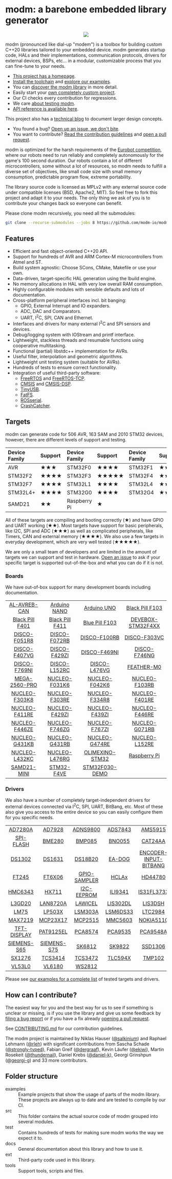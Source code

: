 <!--webignore-->
# modm: a barebone embedded library generator
<p align="center">
<a href="http://modm.io"><img src="https://raw.githubusercontent.com/modm-io/modm/develop/docs/src/images/logo.svg?sanitize=true" style="max-width:100%;"></a>
</p>
<!--/webignore-->

modm (pronounced like dial-up "modem") is a toolbox for
building custom C++20 libraries tailored to your embedded device.
modm generates startup code, HALs and their implementations, communication
protocols, drivers for external devices, BSPs, etc… in a modular, customizable
process that you can fine-tune to your needs.

<!--webignore-->
- [This project has a homepage](http://modm.io).<!--/webignore-->
- [Install the toolchain][install] and [explore our examples][examples].
- You can [discover the modm library][discover] in more detail.
- Easily start your [own completely custom project][custom-project].
- Our CI checks every contribution for regressions.
- We care [about testing modm][testing].
- [API reference is available here][api-docs].

<!-- - [Check out our latest quarterly release][releases] with a [beautiful changelog][changelog]. -->

This project also has a [technical blog][blog] to document larger design concepts.

- You found a bug? [Open up an issue, we don't bite][issues].
- You want to contribute? [Read the contribution guidelines][contrib] and [open a pull request][prs].

modm is optimized for the harsh requirements of the [Eurobot competition][eurobot],
where our robots need to run reliably and completely autonomously for the game's
100 second duration. Our robots contain a lot of different microcontrollers, some
without a lot of resources, so modm needs to fulfill a diverse set of objectives,
like small code size with small memory consumption, predictable program flow,
extreme portability.

The library source code is licensed as MPLv2 with any external source code under
compatible licenses (BSD, Apache2, MIT). So feel free to fork this project and
adapt it to your needs. The only thing we ask of you is to contribute your changes
back so everyone can benefit.

Please clone modm recursively, you need all the submodules:

```sh
git clone --recurse-submodules --jobs 8 https://github.com/modm-io/modm.git
```

## Features

- Efficient and fast object-oriented C++20 API.
- Support for hundreds of AVR and ARM Cortex-M microcontrollers from Atmel and ST.
- Build system agnostic: Choose SCons, CMake, Makefile or use your own.
- Data-driven, target-specific HAL generation using the lbuild engine.
- No memory allocations in HAL with very low overall RAM consumption.
- Highly configurable modules with sensible defaults and lots of documentation.
- Cross-platform peripheral interfaces incl. bit banging:
    - GPIO, External Interrupt and IO expanders.
    - ADC, DAC and Comparators.
    - UART, I<sup>2</sup>C, SPI, CAN and Ethernet.
- Interfaces and drivers for many external I<sup>2</sup>C and SPI sensors and devices.
- Debug/logging system with IOStream and printf interface.
- Lightweight, stackless threads and resumable functions using cooperative multitasking.
- Functional (partial) libstdc++ implementation for AVRs.
- Useful filter, interpolation and geometric algorithms.
- Lightweight unit testing system (suitable for AVRs).
- Hundreds of tests to ensure correct functionality.
- Integration of useful third-party software:
	- [FreeRTOS][] and [FreeRTOS-TCP][].
	- [CMSIS][] and [CMSIS-DSP][].
	- [TinyUSB][].
	- [FatFS][].
	- [ROSserial][].
	- [CrashCatcher][].


## Targets

modm can generate code for <!--avrcount-->506<!--/avrcount-->
AVR, <!--samcount-->163<!--/samcount--> SAM and <!--stmcount-->2010<!--/stmcount-->
STM32 devices, however, there are different levels of support and testing.

<center>

| Device Family | Support | Device Family | Support | Device Family | Support |
|:--------------|:--------|:--------------|:--------|:--------------|:--------|
| AVR           | ★★★     | STM32F0       | ★★★★    | STM32F1       | ★★★★    |
| STM32F2       | ★★★★    | STM32F3       | ★★★★★   | STM32F4       | ★★★★★   |
| STM32F7       | ★★★★    | STM32L1       | ★★★★    | STM32L4       | ★★★★    |
| STM32L4+      | ★★★★    | STM32G0       | ★★★★    | STM32G4       | ★★★★    |
| SAMD21        | ★★      | Raspberry Pi  | ★       |               |         |

</center>

All of these targets are compiling and booting correctly
(★)
and have GPIO and UART working
(★★).
Most targets have support for basic peripherals, like I2C, SPI and ADC
(★★★)
as well as complicated peripherals, like Timers, CAN and external memory
(★★★★).
We also use a few targets in everyday development, which are very well tested
(★★★★★).

We are only a small team of developers and are limited in the amount of targets
we can support and test in hardware. [Open an issue][issues] to ask if your
specific target is supported out-of-the-box and what you can do if it is not.


### Boards

We have out-of-box support for many development boards including documentation.

<center>
<!--bsptable-->
<table>
<tr>
<td align="center"><a href="https://modm.io/reference/module/modm-board-al-avreb-can">AL-AVREB-CAN</a></td>
<td align="center"><a href="https://modm.io/reference/module/modm-board-arduino-nano">Arduino NANO</a></td>
<td align="center"><a href="https://modm.io/reference/module/modm-board-arduino-uno">Arduino UNO</a></td>
<td align="center"><a href="https://modm.io/reference/module/modm-board-black-pill-f103">Black Pill F103</a></td>
</tr><tr>
<td align="center"><a href="https://modm.io/reference/module/modm-board-black-pill-f401">Black Pill F401</a></td>
<td align="center"><a href="https://modm.io/reference/module/modm-board-black-pill-f411">Black Pill F411</a></td>
<td align="center"><a href="https://modm.io/reference/module/modm-board-blue-pill-f103">Blue Pill F103</a></td>
<td align="center"><a href="https://modm.io/reference/module/modm-board-devebox-stm32f4xx">DEVEBOX-STM32F4XX</a></td>
</tr><tr>
<td align="center"><a href="https://modm.io/reference/module/modm-board-disco-f051r8">DISCO-F051R8</a></td>
<td align="center"><a href="https://modm.io/reference/module/modm-board-disco-f072rb">DISCO-F072RB</a></td>
<td align="center"><a href="https://modm.io/reference/module/modm-board-disco-f100rb">DISCO-F100RB</a></td>
<td align="center"><a href="https://modm.io/reference/module/modm-board-disco-f303vc">DISCO-F303VC</a></td>
</tr><tr>
<td align="center"><a href="https://modm.io/reference/module/modm-board-disco-f407vg">DISCO-F407VG</a></td>
<td align="center"><a href="https://modm.io/reference/module/modm-board-disco-f429zi">DISCO-F429ZI</a></td>
<td align="center"><a href="https://modm.io/reference/module/modm-board-disco-f469ni">DISCO-F469NI</a></td>
<td align="center"><a href="https://modm.io/reference/module/modm-board-disco-f746ng">DISCO-F746NG</a></td>
</tr><tr>
<td align="center"><a href="https://modm.io/reference/module/modm-board-disco-f769ni">DISCO-F769NI</a></td>
<td align="center"><a href="https://modm.io/reference/module/modm-board-disco-l152rc">DISCO-L152RC</a></td>
<td align="center"><a href="https://modm.io/reference/module/modm-board-disco-l476vg">DISCO-L476VG</a></td>
<td align="center"><a href="https://modm.io/reference/module/modm-board-feather-m0">FEATHER-M0</a></td>
</tr><tr>
<td align="center"><a href="https://modm.io/reference/module/modm-board-mega-2560-pro">MEGA-2560-PRO</a></td>
<td align="center"><a href="https://modm.io/reference/module/modm-board-nucleo-f031k6">NUCLEO-F031K6</a></td>
<td align="center"><a href="https://modm.io/reference/module/modm-board-nucleo-f042k6">NUCLEO-F042K6</a></td>
<td align="center"><a href="https://modm.io/reference/module/modm-board-nucleo-f103rb">NUCLEO-F103RB</a></td>
</tr><tr>
<td align="center"><a href="https://modm.io/reference/module/modm-board-nucleo-f303k8">NUCLEO-F303K8</a></td>
<td align="center"><a href="https://modm.io/reference/module/modm-board-nucleo-f303re">NUCLEO-F303RE</a></td>
<td align="center"><a href="https://modm.io/reference/module/modm-board-nucleo-f334r8">NUCLEO-F334R8</a></td>
<td align="center"><a href="https://modm.io/reference/module/modm-board-nucleo-f401re">NUCLEO-F401RE</a></td>
</tr><tr>
<td align="center"><a href="https://modm.io/reference/module/modm-board-nucleo-f411re">NUCLEO-F411RE</a></td>
<td align="center"><a href="https://modm.io/reference/module/modm-board-nucleo-f429zi">NUCLEO-F429ZI</a></td>
<td align="center"><a href="https://modm.io/reference/module/modm-board-nucleo-f439zi">NUCLEO-F439ZI</a></td>
<td align="center"><a href="https://modm.io/reference/module/modm-board-nucleo-f446re">NUCLEO-F446RE</a></td>
</tr><tr>
<td align="center"><a href="https://modm.io/reference/module/modm-board-nucleo-f446ze">NUCLEO-F446ZE</a></td>
<td align="center"><a href="https://modm.io/reference/module/modm-board-nucleo-f746zg">NUCLEO-F746ZG</a></td>
<td align="center"><a href="https://modm.io/reference/module/modm-board-nucleo-f767zi">NUCLEO-F767ZI</a></td>
<td align="center"><a href="https://modm.io/reference/module/modm-board-nucleo-g071rb">NUCLEO-G071RB</a></td>
</tr><tr>
<td align="center"><a href="https://modm.io/reference/module/modm-board-nucleo-g431kb">NUCLEO-G431KB</a></td>
<td align="center"><a href="https://modm.io/reference/module/modm-board-nucleo-g431rb">NUCLEO-G431RB</a></td>
<td align="center"><a href="https://modm.io/reference/module/modm-board-nucleo-g474re">NUCLEO-G474RE</a></td>
<td align="center"><a href="https://modm.io/reference/module/modm-board-nucleo-l152re">NUCLEO-L152RE</a></td>
</tr><tr>
<td align="center"><a href="https://modm.io/reference/module/modm-board-nucleo-l432kc">NUCLEO-L432KC</a></td>
<td align="center"><a href="https://modm.io/reference/module/modm-board-nucleo-l476rg">NUCLEO-L476RG</a></td>
<td align="center"><a href="https://modm.io/reference/module/modm-board-olimexino-stm32">OLIMEXINO-STM32</a></td>
<td align="center"><a href="https://modm.io/reference/module/modm-board-raspberrypi">Raspberry Pi</a></td>
</tr><tr>
<td align="center"><a href="https://modm.io/reference/module/modm-board-samd21-mini">SAMD21-MINI</a></td>
<td align="center"><a href="https://modm.io/reference/module/modm-board-stm32_f4ve">STM32-F4VE</a></td>
<td align="center"><a href="https://modm.io/reference/module/modm-board-stm32f030_demo">STM32F030-DEMO</a></td>
</tr>
</table>
<!--/bsptable-->
</center>


### Drivers

We also have a number of completely target-independent drivers for external
devices connected via I<sup>2</sup>C, SPI, UART, BitBang, etc. Most of these
also give you access to the entire device so you can easily configure them for
you specific needs.

<center>
<!--drivertable-->
<table>
<tr>
<td align="center"><a href="https://modm.io/reference/module/modm-driver-ad7280a">AD7280A</a></td>
<td align="center"><a href="https://modm.io/reference/module/modm-driver-ad7928">AD7928</a></td>
<td align="center"><a href="https://modm.io/reference/module/modm-driver-adns9800">ADNS9800</a></td>
<td align="center"><a href="https://modm.io/reference/module/modm-driver-ads7843">ADS7843</a></td>
<td align="center"><a href="https://modm.io/reference/module/modm-driver-ams5915">AMS5915</a></td>
<td align="center"><a href="https://modm.io/reference/module/modm-driver-apa102">APA102</a></td>
</tr><tr>
<td align="center"><a href="https://modm.io/reference/module/modm-driver-block-device-spi-flash">SPI-FLASH</a></td>
<td align="center"><a href="https://modm.io/reference/module/modm-driver-bme280">BME280</a></td>
<td align="center"><a href="https://modm.io/reference/module/modm-driver-bmp085">BMP085</a></td>
<td align="center"><a href="https://modm.io/reference/module/modm-driver-bno055">BNO055</a></td>
<td align="center"><a href="https://modm.io/reference/module/modm-driver-cat24aa">CAT24AA</a></td>
<td align="center"><a href="https://modm.io/reference/module/modm-driver-drv832x_spi">DRV832X</a></td>
</tr><tr>
<td align="center"><a href="https://modm.io/reference/module/modm-driver-ds1302">DS1302</a></td>
<td align="center"><a href="https://modm.io/reference/module/modm-driver-ds1631">DS1631</a></td>
<td align="center"><a href="https://modm.io/reference/module/modm-driver-ds18b20">DS18B20</a></td>
<td align="center"><a href="https://modm.io/reference/module/modm-driver-ea_dog">EA-DOG</a></td>
<td align="center"><a href="https://modm.io/reference/module/modm-driver-encoder_input-bitbang">ENCODER-INPUT-BITBANG</a></td>
<td align="center"><a href="https://modm.io/reference/module/modm-driver-encoder_output-bitbang">ENCODER-OUTPUT-BITBANG</a></td>
</tr><tr>
<td align="center"><a href="https://modm.io/reference/module/modm-driver-ft245">FT245</a></td>
<td align="center"><a href="https://modm.io/reference/module/modm-driver-ft6x06">FT6X06</a></td>
<td align="center"><a href="https://modm.io/reference/module/modm-driver-gpio_sampler">GPIO-SAMPLER</a></td>
<td align="center"><a href="https://modm.io/reference/module/modm-driver-hclax">HCLAx</a></td>
<td align="center"><a href="https://modm.io/reference/module/modm-driver-hd44780">HD44780</a></td>
<td align="center"><a href="https://modm.io/reference/module/modm-driver-hmc58x">HMC58x</a></td>
</tr><tr>
<td align="center"><a href="https://modm.io/reference/module/modm-driver-hmc6343">HMC6343</a></td>
<td align="center"><a href="https://modm.io/reference/module/modm-driver-hx711">HX711</a></td>
<td align="center"><a href="https://modm.io/reference/module/modm-driver-i2c-eeprom">I2C-EEPROM</a></td>
<td align="center"><a href="https://modm.io/reference/module/modm-driver-ili9341">ILI9341</a></td>
<td align="center"><a href="https://modm.io/reference/module/modm-driver-is31fl3733">IS31FL3733</a></td>
<td align="center"><a href="https://modm.io/reference/module/modm-driver-itg3200">ITG3200</a></td>
</tr><tr>
<td align="center"><a href="https://modm.io/reference/module/modm-driver-l3gd20">L3GD20</a></td>
<td align="center"><a href="https://modm.io/reference/module/modm-driver-lan8720a">LAN8720A</a></td>
<td align="center"><a href="https://modm.io/reference/module/modm-driver-lawicel">LAWICEL</a></td>
<td align="center"><a href="https://modm.io/reference/module/modm-driver-lis302dl">LIS302DL</a></td>
<td align="center"><a href="https://modm.io/reference/module/modm-driver-lis3dsh">LIS3DSH</a></td>
<td align="center"><a href="https://modm.io/reference/module/modm-driver-lis3mdl">LIS3MDL</a></td>
</tr><tr>
<td align="center"><a href="https://modm.io/reference/module/modm-driver-lm75">LM75</a></td>
<td align="center"><a href="https://modm.io/reference/module/modm-driver-lp503x">LP503X</a></td>
<td align="center"><a href="https://modm.io/reference/module/modm-driver-lsm303a">LSM303A</a></td>
<td align="center"><a href="https://modm.io/reference/module/modm-driver-lsm6ds33">LSM6DS33</a></td>
<td align="center"><a href="https://modm.io/reference/module/modm-driver-ltc2984">LTC2984</a></td>
<td align="center"><a href="https://modm.io/reference/module/modm-driver-max6966">MAX6966</a></td>
</tr><tr>
<td align="center"><a href="https://modm.io/reference/module/modm-driver-max7219">MAX7219</a></td>
<td align="center"><a href="https://modm.io/reference/module/modm-driver-mcp23x17">MCP23X17</a></td>
<td align="center"><a href="https://modm.io/reference/module/modm-driver-mcp2515">MCP2515</a></td>
<td align="center"><a href="https://modm.io/reference/module/modm-driver-mmc5603">MMC5603</a></td>
<td align="center"><a href="https://modm.io/reference/module/modm-driver-nokia5110">NOKIA5110</a></td>
<td align="center"><a href="https://modm.io/reference/module/modm-driver-nrf24">NRF24</a></td>
</tr><tr>
<td align="center"><a href="https://modm.io/reference/module/modm-driver-parallel_tft_display">TFT-DISPLAY</a></td>
<td align="center"><a href="https://modm.io/reference/module/modm-driver-pat9125el">PAT9125EL</a></td>
<td align="center"><a href="https://modm.io/reference/module/modm-driver-pca8574">PCA8574</a></td>
<td align="center"><a href="https://modm.io/reference/module/modm-driver-pca9535">PCA9535</a></td>
<td align="center"><a href="https://modm.io/reference/module/modm-driver-pca9548a">PCA9548A</a></td>
<td align="center"><a href="https://modm.io/reference/module/modm-driver-pca9685">PCA9685</a></td>
</tr><tr>
<td align="center"><a href="https://modm.io/reference/module/modm-driver-siemens_s65">SIEMENS-S65</a></td>
<td align="center"><a href="https://modm.io/reference/module/modm-driver-siemens_s75">SIEMENS-S75</a></td>
<td align="center"><a href="https://modm.io/reference/module/modm-driver-sk6812">SK6812</a></td>
<td align="center"><a href="https://modm.io/reference/module/modm-driver-sk9822">SK9822</a></td>
<td align="center"><a href="https://modm.io/reference/module/modm-driver-ssd1306">SSD1306</a></td>
<td align="center"><a href="https://modm.io/reference/module/modm-driver-stusb4500">STUSB4500</a></td>
</tr><tr>
<td align="center"><a href="https://modm.io/reference/module/modm-driver-sx1276">SX1276</a></td>
<td align="center"><a href="https://modm.io/reference/module/modm-driver-tcs3414">TCS3414</a></td>
<td align="center"><a href="https://modm.io/reference/module/modm-driver-tcs3472">TCS3472</a></td>
<td align="center"><a href="https://modm.io/reference/module/modm-driver-tlc594x">TLC594X</a></td>
<td align="center"><a href="https://modm.io/reference/module/modm-driver-tmp102">TMP102</a></td>
<td align="center"><a href="https://modm.io/reference/module/modm-driver-tmp175">TMP175</a></td>
</tr><tr>
<td align="center"><a href="https://modm.io/reference/module/modm-driver-vl53l0">VL53L0</a></td>
<td align="center"><a href="https://modm.io/reference/module/modm-driver-vl6180">VL6180</a></td>
<td align="center"><a href="https://modm.io/reference/module/modm-driver-ws2812">WS2812</a></td>
</tr>
</table>
<!--/drivertable-->
</center>

<!--webignore-->
Please see [our examples for a complete list][examples] of tested targets and drivers.


## How can I contribute?

The easiest way for you and the best way for us to see if something is unclear
or missing, is if you use the library and give us some feedback by [filing a bug
report][issues] or if you have a fix already [opening a pull request][prs].

See [CONTRIBUTING.md][contrib] for our contribution guidelines.

<!--authors-->
The modm project is maintained by
Niklas Hauser ([\@salkinium](https://github.com/salkinium)) and
Raphael Lehmann ([\@rleh](https://github.com/rleh)) with significant contributions from
Sascha Schade ([\@strongly-typed](https://github.com/strongly-typed)),
Fabian Greif ([\@dergraaf](https://github.com/dergraaf)),
Kevin Läufer ([\@ekiwi](https://github.com/ekiwi)),
Martin Rosekeit ([\@thundernail](https://github.com/thundernail)),
Daniel Krebs ([\@daniel-k](https://github.com/daniel-k)),
Georgi Grinshpun ([\@georgi-g](https://github.com/georgi-g))
and <!--authorcount-->33<!--/authorcount-->  more contributors.
<!--/authors-->

## Folder structure

<dl>
<dt>examples</dt>
<dd>
  Example projects that show the usage of parts of the modm library. These
  projects are always up to date and are tested to compile by our CI.
</dd>

<dt>src</dt>
<dd>
  This folder contains the actual source code of modm grouped into several modules.
</dd>

<dt>test</dt>
<dd>
  Contains hundreds of tests for making sure modm works the way we expect it to.
</dd>

<dt>docs</dt>
<dd>
  General documentation about this library and how to use it.
</dd>

<dt>ext</dt>
<dd>
  Third-party code used in this library.
</dd>

<dt>tools</dt>
<dd>
  Support tools, scripts and files.
</dl>
<!--/webignore-->

<!--links-->
[blog]:            https://blog.salkinium.com
[changelog]:       https://github.com/modm-io/modm/tree/develop/docs/CHANGELOG.md
[contrib]:         https://github.com/modm-io/modm/tree/develop/CONTRIBUTING.md
[eurobot]:         https://www.eurobot.org/
[examples]:        https://github.com/modm-io/modm/tree/develop/examples
[discover]:        https://modm.io/guide/discover
[custom-project]:  https://modm.io/guide/custom-project
[install]:         https://modm.io/guide/installation
[issues]:          https://github.com/modm-io/modm/issues
[prs]:             https://github.com/modm-io/modm/pulls
[releases]:        https://github.com/modm-io/modm/releases
[testing]:         https://github.com/modm-io/modm/tree/develop/test/README.md
[api-docs]:        https://docs.modm.io/

[FreeRTOS]:        https://www.freertos.org
[FreeRTOS-TCP]:    https://www.freertos.org/FreeRTOS-Plus/FreeRTOS_Plus_TCP/index.html
[CMSIS]:           https://www.keil.com/pack/doc/CMSIS/General/html/index.html
[CMSIS-DSP]:       https://www.keil.com/pack/doc/CMSIS/DSP/html/index.html
[TinyUSB]:         https://github.com/hathach/tinyusb
[FatFS]:           http://elm-chan.org/fsw/ff/00index_e.html
[ROSserial]:       https://wiki.ros.org/rosserial
[CrashCatcher]:    https://github.com/adamgreen/CrashCatcher

[FreeRTOS]:        https://www.freertos.org
[FreeRTOS-TCP]:    https://www.freertos.org/FreeRTOS-Plus/FreeRTOS_Plus_TCP/index.html
[CMSIS]:           https://www.keil.com/pack/doc/CMSIS/General/html/index.html
[CMSIS-DSP]:       https://www.keil.com/pack/doc/CMSIS/DSP/html/index.html
[TinyUSB]:         https://github.com/hathach/tinyusb
[FatFS]:           http://elm-chan.org/fsw/ff/00index_e.html
[ROSserial]:       https://wiki.ros.org/rosserial
[CrashCatcher]:    https://github.com/adamgreen/CrashCatcher
<!--/links-->
